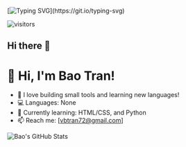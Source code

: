 [![Typing SVG](https://readme-typing-svg.herokuapp.com?font=Fira+Code&pause=1000&color=00F787&width=435&lines=Hi!+I'm+Bao+Tran+%F0%9F%91%8B;Welcome+to+my+GitHub+Profile!)](https://git.io/typing-svg)

![visitors](https://visitor-badge.glitch.me/badge?page_id=bttran72.bttran72)

## Hi there 👋
# 👋 Hi, I'm Bao Tran!
- 🔧 I love building small tools and learning new languages!
- 💻 Languages: None
- 🧠 Currently learning: HTML/CSS, and Python
- 📫 Reach me: [vbtran72@gmail.com]

![Bao's GitHub Stats](https://github-readme-stats.vercel.app/api?username=bttran72&show_icons=true&theme=tokyonight)
